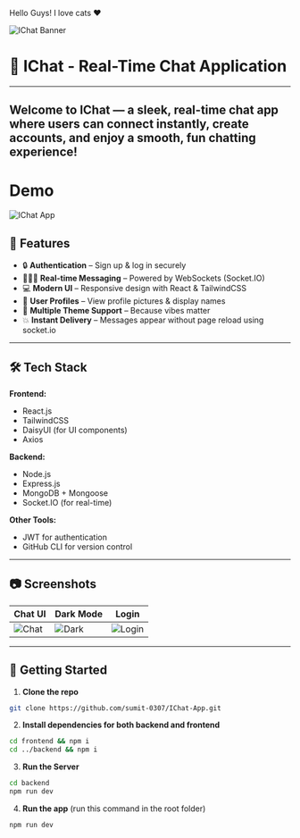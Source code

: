 
Hello Guys!
I love cats ♥

![IChat Banner](https://wallpapers-clan.com/wp-content/uploads/2022/07/funny-cat-21.jpg)


# 💬 IChat - Real-Time Chat Application
---
Welcome to **IChat** — a sleek, real-time chat app where users can connect instantly, create accounts, and enjoy a smooth, fun chatting experience!
---
# Demo 

![IChat App](https://wallpapers-clan.com/wp-content/uploads/2022/07/funny-cat-21.jpg](https://ichat-app-o4dd.onrender.com/))

## 🚀 Features

- 🔒 **Authentication** – Sign up & log in securely
- 🧑‍🤝‍🧑 **Real-time Messaging** – Powered by WebSockets (Socket.IO)
- 💻 **Modern UI** – Responsive design with React & TailwindCSS
- 🪪 **User Profiles** – View profile pictures & display names
- 🌙 **Multiple Theme Support** – Because vibes matter
- 💥 **Instant Delivery** – Messages appear without page reload using socket.io

---

## 🛠️ Tech Stack

**Frontend:**
- React.js
- TailwindCSS
- DaisyUI (for UI components)
- Axios

**Backend:**
- Node.js
- Express.js
- MongoDB + Mongoose
- Socket.IO (for real-time)

**Other Tools:**
- JWT for authentication
- GitHub CLI for version control

---

## 📷 Screenshots

| Chat UI | Dark Mode | Login |
|--------|-----------|-------|
| ![Chat](https://wallpapers-clan.com/wp-content/uploads/2022/07/funny-cat-24.jpg) | ![Dark](https://wallpapers-clan.com/wp-content/uploads/2022/07/funny-cat-5.jpg) | ![Login](https://wallpapers-clan.com/wp-content/uploads/2022/07/funny-cat-13.jpg) |

---

## 🔧 Getting Started

1. **Clone the repo**

```bash
git clone https://github.com/sumit-0307/IChat-App.git
```

2. **Install dependencies for both backend and frontend**
```bash
cd frontend && npm i
cd ../backend && npm i
```

3. **Run the Server**
```bash
cd backend
npm run dev
```

4. **Run the app** (run this command in the root folder)
```bash
npm run dev
```
